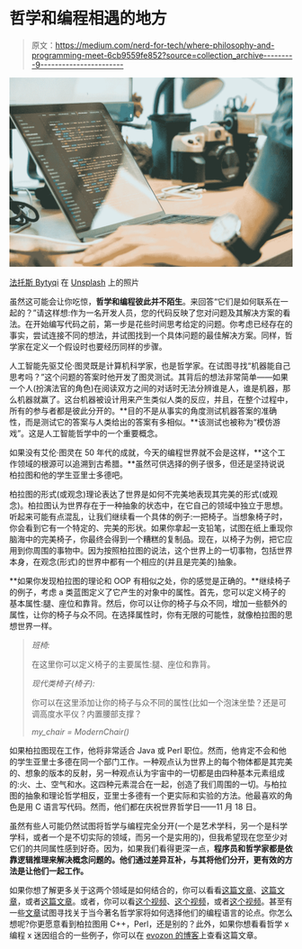 # 哲学和编程相遇的地方

> 原文：<https://medium.com/nerd-for-tech/where-philosophy-and-programming-meet-6cb9559fe852?source=collection_archive---------9----------------------->

![](img/03948bece3aa878ad0eaf264c15971cc.png)

[法托斯 Bytyqi](https://unsplash.com/@fatosi?utm_source=medium&utm_medium=referral) 在 [Unsplash](https://unsplash.com?utm_source=medium&utm_medium=referral) 上的照片

虽然这可能会让你吃惊，**哲学和编程彼此并不陌生**。来回答“它们是如何联系在一起的？”请这样想:作为一名开发人员，您的代码反映了您对问题及其解决方案的看法。在开始编写代码之前，第一步是花些时间思考给定的问题。你考虑已经存在的事实，尝试连接不同的想法，并试图找到一个具体问题的最佳解决方案。同样，哲学家在定义一个假设时也要经历同样的步骤。

人工智能先驱艾伦·图灵既是计算机科学家，也是哲学家。在试图寻找“机器能自己思考吗？”这个问题的答案时他开发了图灵测试。其背后的想法非常简单——如果一个人(扮演法官的角色)在阅读双方之间的对话时无法分辨谁是人，谁是机器，那么机器就赢了。这台机器被设计用来产生类似人类的反应，并且，在整个过程中，所有的参与者都是彼此分开的。**目的不是从事实的角度测试机器答案的准确性，而是测试它的答案与人类给出的答案有多相似。**该测试也被称为“模仿游戏”。这是人工智能哲学中的一个重要概念。

如果没有艾伦·图灵在 50 年代的成就，今天的编程世界就不会是这样，**这个工作领域的根源可以追溯到古希腊。**虽然可供选择的例子很多，但还是坚持说说柏拉图和他的学生亚里士多德吧。

柏拉图的形式(或观念)理论表达了世界是如何不完美地表现其完美的形式(或观念)。柏拉图认为世界存在于一种抽象的状态中，在它自己的领域中独立于思想。听起来可能有点混乱，让我们继续看一个具体的例子:一把椅子。当想象椅子时，你会看到它有一个特定的、完美的形状。如果你拿起一支铅笔，试图在纸上重现你脑海中的完美椅子，你最终会得到一个糟糕的复制品。现在，以椅子为例，把它应用到你周围的事物中。因为按照柏拉图的说法，这个世界上的一切事物，包括世界本身，在观念(形式)的世界中都有一个相应的(并且是完美的)抽象。

**如果你发现柏拉图的理论和 OOP 有相似之处，你的感觉是正确的。**继续椅子的例子，考虑 a 类蓝图定义了它产生的对象中的属性。首先，您可以定义椅子的基本属性:腿、座位和靠背。然后，你可以让你的椅子与众不同，增加一些额外的属性，让你的椅子与众不同。在选择属性时，你有无限的可能性，就像柏拉图的思想世界一样。

> *班椅:*
> 
> 在这里你可以定义椅子的主要属性:腿、座位和靠背。
> 
> *现代类椅子(椅子):*
> 
> 你可以在这里添加让你的椅子与众不同的属性(比如一个泡沫坐垫？还是可调高度水平仪？内置腰部支撑？
> 
> *my_chair = ModernChair()*

如果柏拉图现在工作，他将非常适合 Java 或 Perl 职位。然而，他肯定不会和他的学生亚里士多德在同一个部门工作。一种观点认为世界上的每个物体都是其完美的、想象的版本的反射，另一种观点认为宇宙中的一切都是由四种基本元素组成的:火、土、空气和水。这四种元素混合在一起，创造了我们周围的一切。与柏拉图的抽象和理论哲学相反，亚里士多德有一个更实际和实验的方法。他最喜欢的角色是用 C 语言写代码。然而，他们都在庆祝世界哲学日——11 月 18 日。

虽然有些人可能仍然试图将哲学与编程完全分开(一个是艺术学科，另一个是科学学科，或者一个是不切实际的领域，而另一个是实用的)，但我希望现在您至少对它们的共同属性感到好奇。因为，如果我们看得更深一点，**程序员和哲学家都是依靠逻辑推理来解决概念问题的。他们通过差异互补，与其将他们分开，更有效的方法是让他们一起工作。**

如果你想了解更多关于这两个领域是如何结合的，你可以看看[这篇文章](https://www.freecodecamp.org/news/the-philosophy-of-programming-e901bd37363a/)、[这篇文章](https://www.theatlantic.com/technology/archive/2017/03/aristotle-computer/518697/)，或者[这篇文章](https://builtin.com/software-engineering-perspectives/cs-philosophy-programs)。或者，你可以看[这个视频](https://www.youtube.com/watch?v=Kp4H1hP5TNM)、[这个视频](https://www.youtube.com/watch?v=XShcmCBK93E)，或者[这个视频](https://www.youtube.com/watch?v=tYI7PxTclyw)。甚至有一些[文章](https://titanwolf.org/Network/Articles/Article?AID=96a2598f-52f4-40a5-b12e-a34aba192dc0)试图寻找关于当今著名哲学家将如何选择他们的编程语言的论点。你怎么想呢?你更愿意看到柏拉图用 C++，Perl，还是别的？此外，如果你想看看哲学 x 编程 x 迷因组合的一些例子，你可以在 [evozon 的博客](https://www.evozon.com/where-philosophy-and-programming-meet/)上查看这篇文章。